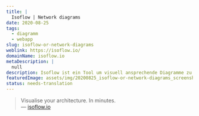 ```yaml
---
title: |
  Isoflow | Network diagrams
date: 2020-08-25
tags:
  - diagramm
  - webapp
slug: isoflow-or-network-diagrams
weblink: https://isoflow.io/
domainName: isoflow.io
metaDescription: |
  null
description: Isoflow ist ein Tool um visuell ansprechende Diagramme zu erstellen.
featuredImage: assets/img/20200825_isoflow-or-network-diagrams_screenshot.png
status: needs-translation
---
```

<blockquote>Visualise your architecture. In minutes.
<footer>— <a href="https://isoflow.io/">isoflow.io</a></footer></blockquote>

